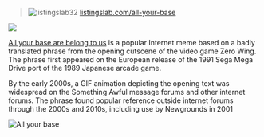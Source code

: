 > ![listingslab32](https://listingslab.com/png/listingslab32.png) [listingslab.com/all-your-base](https://listingslab.com/all-your-base) 

[![](https://data.jsdelivr.com/v1/package/npm/@reduxjs/toolkit/badge)](https://www.jsdelivr.com/package/npm/@reduxjs/toolkit)

[All your base are belong to us](https://en.wikipedia.org/wiki/All_your_base_are_belong_to_us) is a popular Internet meme based on a badly translated phrase from the opening cutscene of the video game Zero Wing. The phrase first appeared on the European release of the 1991 Sega Mega Drive port of the 1989 Japanese arcade game.

By the early 2000s, a GIF animation depicting the opening text was widespread on the Something Awful message forums and other internet forums. The phrase found popular reference outside internet forums through the 2000s and 2010s, including use by Newgrounds in 2001

![All your base](https://listingslab.com/png/Aybabtu.png)